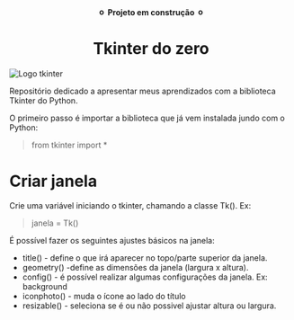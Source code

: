 <h4 align="center">
<img src="https://emojipedia-us.s3.amazonaws.com/source/skype/289/construction_1f6a7.png" alt="obras" width="15"> Projeto em construção <img src="https://emojipedia-us.s3.amazonaws.com/source/skype/289/construction_1f6a7.png" alt="obras" width="15">
</h4>

<h1 align="center">Tkinter do zero</h1>

![Logo tkinter](https://miro.medium.com/max/558/1*0fDzLmYk12nQ3KeqK4360A.png)

Repositório dedicado a apresentar meus aprendizados com a biblioteca Tkinter do Python.


O primeiro passo é importar a biblioteca que já vem instalada jundo com o Python:
> from tkinter import *

# Criar janela
Crie uma variável iniciando o tkinter, chamando a classe Tk(). Ex:
> janela = Tk()  

É possível fazer os seguintes ajustes básicos na janela:

- title() - define o que irá aparecer no topo/parte superior da janela. 
- geometry() -define as dimensões da janela (largura x altura).
- config() - é possível realizar algumas configurações da janela. Ex: background
- iconphoto() - muda o ícone ao lado do título
- resizable() - seleciona se é ou não possivel ajustar altura ou largura.


